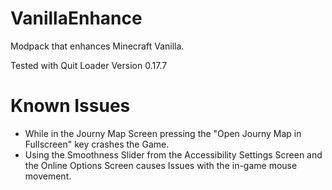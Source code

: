 # VanillaEnhance
Modpack that enhances Minecraft Vanilla.

Tested with Quit Loader Version 0.17.7

# Known Issues
- While in the Journy Map Screen pressing the "Open Journy Map in Fullscreen" key crashes the Game.
- Using the Smoothness Slider from the Accessibility Settings Screen and the Online Options Screen causes Issues with the in-game mouse movement.
